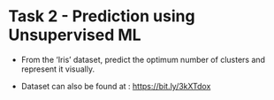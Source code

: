 # Task 2 - Prediction using Unsupervised ML
* From the ‘Iris’ dataset, predict the optimum number of clusters and represent it visually.

* Dataset can also be found at : https://bit.ly/3kXTdox
